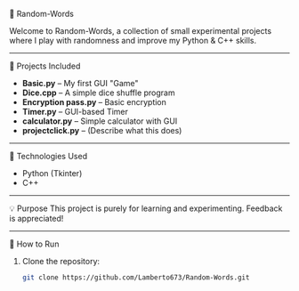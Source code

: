  🎲 Random-Words

Welcome to Random-Words, a collection of small experimental projects where I play with randomness and improve my Python & C++ skills.

---

📂 Projects Included
- **Basic.py** – My first GUI "Game"
- **Dice.cpp** – A simple dice shuffle program
- **Encryption pass.py** – Basic encryption
- **Timer.py** – GUI-based Timer
- **calculator.py** – Simple calculator with GUI
- **projectclick.py** – (Describe what this does)

---

🔧 Technologies Used
- Python (Tkinter)
- C++

---

💡 Purpose
This project is purely for learning and experimenting. Feedback is appreciated!

---

🚀 How to Run
1. Clone the repository:
   ```bash
   git clone https://github.com/Lamberto673/Random-Words.git
